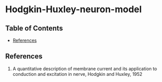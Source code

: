 # Hodgkin-Huxley-neuron-model

## Table of Contents
<ul>
<li><a href="#references">References</a></li>
</ul>


## References
1.	A quantitative description of membrane current and its application to conduction and excitation in nerve, Hodgkin and Huxley, 1952
